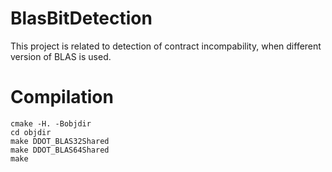 # BlasBitDetection

This project is related to detection of contract incompability, when different version of BLAS is used.

# Compilation

```
cmake -H. -Bobjdir
cd objdir
make DDOT_BLAS32Shared
make DDOT_BLAS64Shared
make
```